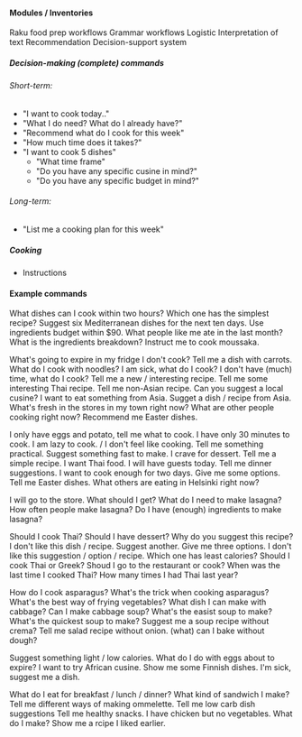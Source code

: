 
#### Modules / Inventories

Raku food prep workflows
Grammar workflows
Logistic
Interpretation of text
Recommendation
Decision-support system

##### Decision-making (complete) commands
###### Short-term:
- "I want to cook today.."
- "What I do need? What do I already have?"
- "Recommend what do I cook for this week"
- "How much time does it takes?"
- "I want to cook 5 dishes"
  - "What time frame"
  - "Do you have any specific cusine in mind?"
  - "Do you have any specific budget in mind?"


###### Long-term:
- "List me a cooking plan for this week"

##### Cooking
- Instructions


#### Example commands
What dishes can I cook within two hours?
Which one has the simplest recipe?
Suggest six Mediterranean dishes for the next ten days.
Use ingredients budget within $90.
What people like me ate in the last month?
What is the ingredients breakdown?
Instruct me to cook moussaka.

What's going to expire in my fridge I don't cook?
Tell me a dish with carrots.
What do I cook with noodles?
I am sick, what do I cook?
I don't have (much) time, what do I cook?
Tell me a new / interesting recipe.
Tell me some interesting Thai recipe.
Tell me non-Asian recipe.
Can you suggest a local cusine?
I want to eat something from Asia.
Sugget a dish / recipe from Asia.
What's fresh in the stores in my town right now?
What are other people cooking right now?
Recommend me Easter dishes.

I only have eggs and potato, tell me what to cook.
I have only 30 minutes to cook.
I am lazy to cook. / I don't feel like cooking.
Tell me something practical. Suggest something fast to make.
I crave for dessert. Tell me a simple recipe.
I want Thai food.
I will have guests today. Tell me dinner suggestions.
I want to cook enough for two days. Give me some options.
Tell me Easter dishes.
What others are eating in Helsinki right now?


I will go to the store. What should I get?
What do I need to make lasagna?
How often people make lasagna?
Do I have (enough) ingredients to make lasagna?

Should I cook Thai?
Should I have dessert?
Why do you suggest this recipe?
I don't like this dish / recipe.
Suggest another.
Give me three options.
I don't like this suggestion / option / recipe.
Which one has least calories?
Should I cook Thai or Greek?
Shoud I go to the restaurant or cook?
When was the last time I cooked Thai?
How many times I had Thai last year?

How do I cook asparagus?
What's the trick when cooking asparagus?
What's the best way of frying vegetables?
What dish I can make with cabbage?
Can I make cabbage soup?
What's the easist soup to make?
What's the quickest soup to make?
Suggest me a soup recipe without crema?
Tell me salad recipe without onion.
(what) can I bake without dough?

Suggest something light / low calories.
What do I do with eggs about to expire?
I want to try African cusine.
Show me some Finnish dishes.
I'm sick, suggest me a dish.

What do I eat for breakfast / lunch / dinner?
What kind of sandwich I make?
Tell me different ways of making ommelette. 
Tell me low carb dish suggestions
Tell me healthy snacks.
I have chicken but no vegetables. What do I make?
Show me a rcipe I liked earlier.
